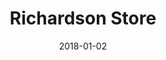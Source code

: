 ---
layout: site
title: "Richardson Store"
date: 2018-01-02
categories: [community]
version: 1.5.11
major: 1
minor: 5
patch: 11
slug: richardson-store
link: https://www.richardsonshop.com
submitter: lpolepeddi
permalink: /sites/:slug
---